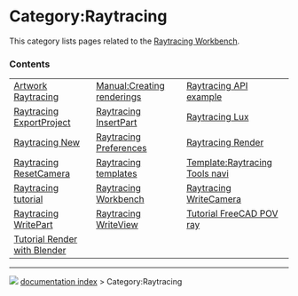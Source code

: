 # Category:Raytracing
This category lists pages related to the [Raytracing Workbench](Raytracing_Workbench.md).

### Contents

|     |     |     |
| --- | --- | --- |
| [Artwork Raytracing](Artwork_Raytracing.md) | [Manual:Creating renderings](Manual_Creating_renderings.md) | [Raytracing API example](Raytracing_API_example.md) |
| [Raytracing ExportProject](Raytracing_ExportProject.md) | [Raytracing InsertPart](Raytracing_InsertPart.md) | [Raytracing Lux](Raytracing_Lux.md) |
| [Raytracing New](Raytracing_New.md) | [Raytracing Preferences](Raytracing_Preferences.md) | [Raytracing Render](Raytracing_Render.md) |
| [Raytracing ResetCamera](Raytracing_ResetCamera.md) | [Raytracing templates](Raytracing_templates.md) | [Template:Raytracing Tools navi](Template_Raytracing_Tools_navi.md) |
| [Raytracing tutorial](Raytracing_tutorial.md) | [Raytracing Workbench](Raytracing_Workbench.md) | [Raytracing WriteCamera](Raytracing_WriteCamera.md) |
| [Raytracing WritePart](Raytracing_WritePart.md) | [Raytracing WriteView](Raytracing_WriteView.md) | [Tutorial FreeCAD POV ray](Tutorial_FreeCAD_POV_ray.md) |
| [Tutorial Render with Blender](Tutorial_Render_with_Blender.md) |



---
![](images/Right_arrow.png) [documentation index](../README.md) > Category:Raytracing
